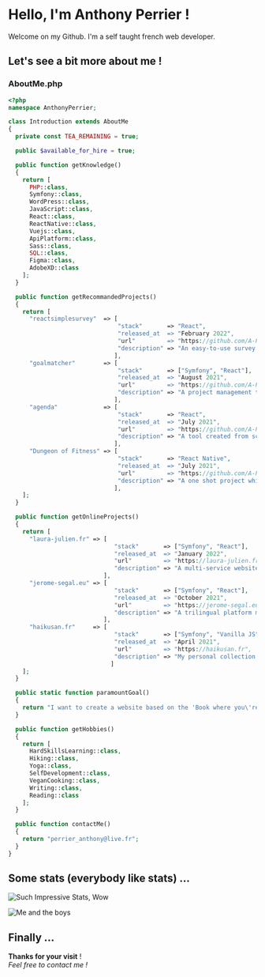 # Hello, I'm Anthony Perrier !

Welcome on my Github.
I'm a self taught french web developer.

## Let's see a bit more about me !

### AboutMe.php
```php
<?php
namespace AnthonyPerrier;

class Introduction extends AboutMe
{
  private const TEA_REMAINING = true;

  public $available_for_hire = true;

  public function getKnowledge()
  {
    return [
      PHP::class,
      Symfony::class,
      WordPress::class,
      JavaScript::class,
      React::class,
      ReactNative::class,
      Vuejs::class,
      ApiPlatform::class,
      Sass::class,
      SQL::class,
      Figma::class,
      AdobeXD::class
    ];
  }

  public function getRecommandedProjects()
  {
    return [
      "reactsimplesurvey"  => [
                               "stack"       => "React",
                               "released_at  => "February 2022",
                               "url"         => "https://github.com/A-Perrier/reactsimplesurvey",
                               "description" => "An easy-to-use survey builder and renderer in React"
                              ],
      "goalmatcher"        => [
                               "stack"       => ["Symfony", "React"],
                               "released_at  => "August 2021",
                               "url"         => "https://github.com/A-Perrier/goalmatcher",
                               "description" => "A project management tool such as Trello or Clickup --- WIP ---"
                              ],
      "agenda"             => [
                               "stack"       => "React",
                               "released_at  => "July 2021",
                               "url"         => "https://github.com/A-Perrier/agenda",
                               "description" => "A tool created from scratch allowing to access a calendar and save events by date and time"
                              ],
      "Dungeon of Fitness" => [
                               "stack"       => "React Native",
                               "released_at  => "July 2021",
                               "url"         => "https://github.com/A-Perrier/DoF-Game-Simulator",
                               "description" => "A one shot project which is a simulator of the card game Dungeon of Fitness that I made because the Kickstarter shipping made my                                                  waiting a bit too long for my taste (:"
                              ],                      
    ];
  }

  public function getOnlineProjects()
  {
    return [
      "laura-julien.fr" => [
                              "stack"       => ["Symfony", "React"],
                              "released_at  => "January 2022",
                              "url"         => "https://laura-julien.fr",
                              "description" => "A multi-service website where you'll find a shop based on PayPal API, a care reservation system and a blog"
                           ],
      "jerome-segal.eu" => [
                              "stack"       => ["Symfony", "React"],
                              "released_at  => "October 2021",
                              "url"         => "https://jerome-segal.eu",
                              "description" => "A trilingual platform made to map all speeches, public appearances and books from a franco-austrian speaker and researcher"
                           ],
      "haikusan.fr"     => [
                              "stack"       => ["Symfony", "Vanilla JS"],
                              "released_at  => "April 2021",
                              "url"         => "https://haikusan.fr",
                              "description" => "My personal collection of haiku, a japanese style poetry based on the contemplation of the present moment"
                             ]
    ];
  }

  public static function paramountGoal()
  {
    return "I want to create a website based on the 'Book where you\'re the hero' concept, as author and developer";
  }

  public function getHobbies()
  {
    return [
      HardSkillsLearning::class,
      Hiking::class,
      Yoga::class,
      SelfDevelopment::class,
      VeganCooking::class,
      Writing::class,
      Reading::class
    ];
  }

  public function contactMe()
  {
    return "perrier_anthony@live.fr";
  }
}


```


## Some stats (everybody like stats) ...
![Such Impressive Stats, Wow](https://github-readme-stats.vercel.app/api?username=A-Perrier&hide=prs&count_private=true&show_icons=true&theme=merko&custom_title=Such%20Impressive%20Stats,%20Wow)

![Me and the boys](https://github-readme-stats.vercel.app/api/top-langs/?username=A-Perrier&layout=compact&theme=merko&custom_title=Me%20and%20the%20boys)


## Finally ...
**Thanks for your visit** !  
*Feel free to contact me !*

<!--
**A-Perrier/A-Perrier** is a ✨ _special_ ✨ repository because its `README.md` (this file) appears on your GitHub profile.

Here are some ideas to get you started:

- 🔭 I’m currently working on ...
- 🌱 I’m currently learning ...
- 👯 I’m looking to collaborate on ...
- 🤔 I’m looking for help with ...
- 💬 Ask me about ...
- 📫 How to reach me: ...
- 😄 Pronouns: ...
- ⚡ Fun fact: ...
-->
